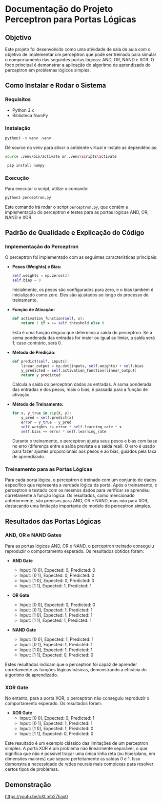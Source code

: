 # Documentação do Projeto Perceptron para Portas Lógicas

## Objetivo

Este projeto foi desenvolvido como uma atividade de sala de aula com o objetivo de implementar um perceptron que pode ser treinado para simular o comportamento das seguintes portas lógicas: AND, OR, NAND e XOR. O foco principal é demonstrar a aplicação do algoritmo de aprendizado do perceptron em problemas lógicos simples.

## Como Instalar e Rodar o Sistema

### Requisitos
- Python 3.x
- Biblioteca NumPy

### Instalação
```bash
python3 -m venv .venv
```

Dê source na venv para ativar o ambiente virtual e instale as dependências:
```bash
source .venv/bin/activate or .venv\Scripts\activate
```

```bash
 pip install numpy
```

### Execução

Para executar o script, utilize o comando:
```bash
python3 perceptron.py
```
Este comando irá rodar o script `perceptron.py`, que contém a implementação do perceptron e testes para as portas lógicas AND, OR, NAND e XOR.

## Padrão de Qualidade e Explicação do Código

### Implementação do Perceptron

O perceptron foi implementado com as seguintes características principais:

- **Pesos (Weights) e Bias:**
  ```python
  self.weights = np.zeros(2)
  self.bias = 0
  ```
  Inicialmente, os pesos são configurados para zero, e o bias também é inicializado como zero. Eles são ajustados ao longo do processo de treinamento.

- **Função de Ativação:**
  ```python
  def activation_function(self, x):
      return 1 if x >= self.threshold else 0
  ```
  Esta é uma função degrau que determina a saída do perceptron. Se a soma ponderada das entradas for maior ou igual ao limiar, a saída será 1; caso contrário, será 0.

- **Método de Predição:**
  ```python
  def predict(self, inputs):
      linear_output = np.dot(inputs, self.weights) + self.bias
      y_predicted = self.activation_function(linear_output)
      return y_predicted
  ```
  Calcula a saída do perceptron dadas as entradas. A soma ponderada das entradas e dos pesos, mais o bias, é passada para a função de ativação.

- **Método de Treinamento:**
  ```python
  for x, y_true in zip(X, y):
      y_pred = self.predict(x)
      error = y_true - y_pred
      self.weights += error * self.learning_rate * x
      self.bias += error * self.learning_rate
  ```
  Durante o treinamento, o perceptron ajusta seus pesos e bias com base no erro (diferença entre a saída prevista e a saída real). O erro é usado para fazer ajustes proporcionais aos pesos e ao bias, guiados pela taxa de aprendizado.

### Treinamento para as Portas Lógicas
Para cada porta lógica, o perceptron é treinado com um conjunto de dados específico que representa a verdade lógica da porta. Após o treinamento, o perceptron é testado com os mesmos dados para verificar se aprendeu corretamente a função lógica. Os resultados, como mencionado anteriormente, são precisos para AND, OR e NAND, mas não para XOR, destacando uma limitação importante do modelo de perceptron simples.

## Resultados das Portas Lógicas

### AND, OR e NAND Gates

Para as portas lógicas AND, OR e NAND, o perceptron treinado conseguiu reproduzir o comportamento esperado. Os resultados obtidos foram:

- **AND Gate**
  - Input: [0 0], Expected: 0, Predicted: 0
  - Input: [0 1], Expected: 0, Predicted: 0
  - Input: [1 0], Expected: 0, Predicted: 0
  - Input: [1 1], Expected: 1, Predicted: 1

- **OR Gate**
  - Input: [0 0], Expected: 0, Predicted: 0
  - Input: [0 1], Expected: 1, Predicted: 1
  - Input: [1 0], Expected: 1, Predicted: 1
  - Input: [1 1], Expected: 1, Predicted: 1

- **NAND Gate**
  - Input: [0 0], Expected: 1, Predicted: 1
  - Input: [0 1], Expected: 1, Predicted: 1
  - Input: [1 0], Expected: 1, Predicted: 1
  - Input: [1 1], Expected: 0, Predicted: 0

Estes resultados indicam que o perceptron foi capaz de aprender corretamente as funções lógicas básicas, demonstrando a eficácia do algoritmo de aprendizado.

### XOR Gate
No entanto, para a porta XOR, o perceptron não conseguiu reproduzir o comportamento esperado. Os resultados foram:

- **XOR Gate**
  - Input: [0 0], Expected: 0, Predicted: 1
  - Input: [0 1], Expected: 1, Predicted: 1
  - Input: [1 0], Expected: 1, Predicted: 0
  - Input: [1 1], Expected: 0, Predicted: 0

Este resultado é um exemplo clássico das limitações de um perceptron simples. A porta XOR é um problema não linearmente separável, o que significa que não é possível traçar uma única linha reta (ou hiperplano, em dimensões maiores) que separe perfeitamente as saídas 0 e 1. Isso demonstra a necessidade de redes neurais mais complexas para resolver certos tipos de problemas.

## Demonstração
https://youtu.be/oXLmb27hax0